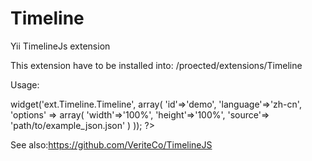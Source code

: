 Timeline
========

  Yii TimelineJs extension

  This extension have to be installed into:
  <Yii-Application>/proected/extensions/Timeline
  
  Usage:
  <?php $this->widget('ext.Timeline.Timeline', array(
    'id'=>'demo',
    'language'=>'zh-cn',
     'options' => array(
        'width'=>'100%',
        'height'=>'100%',
        'source'=> 'path/to/example_json.json'
     )
  ));
  
  ?>
  
  See also:<https://github.com/VeriteCo/TimelineJS>